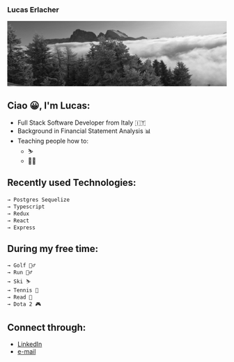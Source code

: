 ### Lucas Erlacher

![](images/IMG_8247_2.jpg)

## Ciao 😀, I'm Lucas:
- Full Stack Software Developer from Italy 🇮🇹
- Background in Financial Statement Analysis 📊
- Teaching people how to:
    - ⛷
    - 🏌️‍♂️

## Recently used Technologies:
```
→ Postgres Sequelize
→ Typescript
→ Redux
→ React
→ Express
```

## During my free time:
```
→ Golf 🏌️‍♂️
→ Run 🏃‍♂️
→ Ski ⛷
→ Tennis 🎾
→ Read 📖
→ Dota 2 🎮
```

## Connect through:
- [LinkedIn](https://www.linkedin.com/in/lucaserlacher/)
- [e-mail](l.erlacher@icloud.com)

<!--
**lucaserly/lucaserly** is a ✨ _special_ ✨ repository because its `README.md` (this file) appears on your GitHub profile.

Here are some ideas to get you started:

- 🔭 I’m currently working on ...
- 🌱 I’m currently learning ...
- 👯 I’m looking to collaborate on ...
- 🤔 I’m looking for help with ...
- 💬 Ask me about ...
- 📫 How to reach me: ...
- 😄 Pronouns: ...
- ⚡ Fun fact: ...
-->
